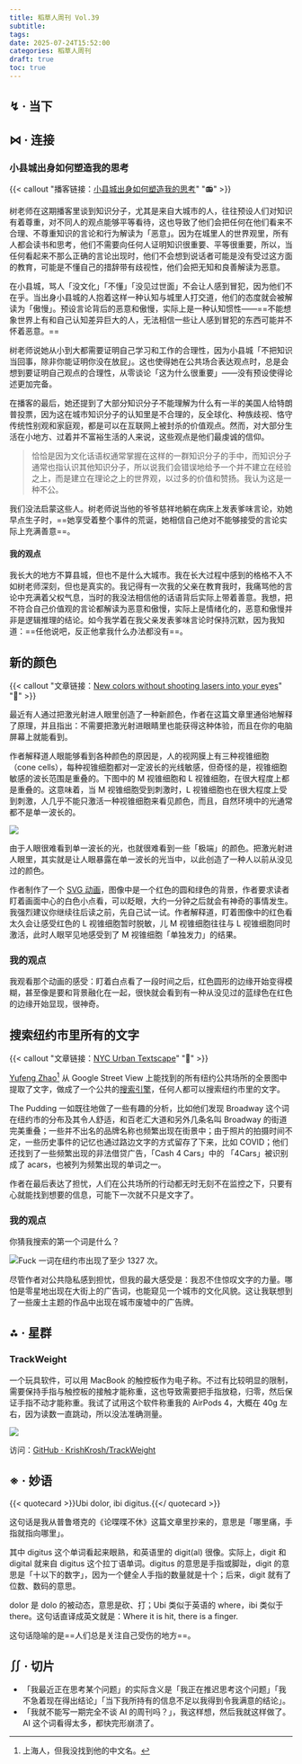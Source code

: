```yaml
---
title: 稻草人周刊 Vol.39
subtitle: 
tags: 
date: 2025-07-24T15:52:00
categories: 稻草人周刊
draft: true
toc: true
---
```




<!--more-->

## ↯ · 当下


## ⋈︎ · 连接

### 小县城出身如何塑造我的思考

{{< callout "播客链接：[小县城出身如何塑造我的思考](https://podcasts.apple.com/cn/podcast/%E7%8B%AC%E6%A0%91%E4%B8%8D%E6%88%90%E6%9E%97/id1711052890?i=1000718765192)" "📻" >}}

树老师在这期播客里谈到知识分子，尤其是来自大城市的人，往往预设人们对知识有着尊重，对不同人的观点能够平等看待，这也导致了他们会把任何在他们看来不合理、不尊重知识的言论和行为解读为「恶意」。因为在城里人的世界观里，所有人都会读书和思考，他们不需要向任何人证明知识很重要、平等很重要，所以，当任何看起来不那么正确的言论出现时，他们不会想到说话者可能是没有受过这方面的教育，可能是不懂自己的措辞带有歧视性，他们会把无知和良善解读为恶意。

在小县城，骂人「没文化」「不懂」「没见过世面」不会让人感到冒犯，因为他们不在乎。当出身小县城的人抱着这样一种认知与城里人打交道，他们的态度就会被解读为「傲慢」。预设言论背后的恶意和傲慢，实际上是一种认知惯性——==不能想象世界上有和自己认知差异巨大的人，无法相信一些让人感到冒犯的东西可能并不怀着恶意。==

树老师说她从小到大都需要证明自己学习和工作的合理性，因为小县城「不把知识当回事，除非你能证明你没在放屁」。这也使得她在公共场合表达观点时，总是会想到要证明自己观点的合理性，从零谈论「这为什么很重要」——没有预设使得论述更加完备。

在播客的最后，她还提到了大部分知识分子不能理解为什么有一半的美国人给特朗普投票，因为这在城市知识分子的认知里是不合理的，反全球化、种族歧视、恪守传统性别观和家庭观，都是可以在互联网上被封杀的价值观点。然而，对大部分生活在小地方、过着并不富裕生活的人来说，这些观点是他们最虔诚的信仰。

> 恰恰是因为文化话语权通常掌握在这样的一群知识分子的手中，而知识分子通常也指认识其他知识分子，所以说我们会错误地给予一个并不建立在经验之上，而是建立在理论之上的世界观，以过多的价值和赞扬。我认为这是一种不公。

我们没法启蒙这些人。树老师说当他的爷爷慈祥地躺在病床上发表爹味言论，劝她早点生子时，==她享受着整个事件的荒诞，她相信自己绝对不能够接受的言论实际上充满善意==。
#### 我的观点

我长大的地方不算县城，但也不是什么大城市。我在长大过程中感到的格格不入不如树老师深刻，但也是真实的。我记得有一次我的父亲在教育我时，我痛骂他的言论中充满着父权气息，当时的我没法相信他的话语背后实际上带着善意。我想，把不符合自己价值观的言论都解读为恶意和傲慢，实际上是情绪化的，恶意和傲慢并非是逻辑推理的结论。如今我学着在我父亲发表爹味言论时保持沉默，因为我知道：==任他说吧，反正他拿我什么办法都没有==。

## 新的颜色

{{< callout "文章链接：[New colors without shooting lasers into your eyes](https://dynomight.net/colors/)" "📜" >}}

最近有人通过把激光射进人眼里创造了一种新颜色，作者在这篇文章里通俗地解释了原理，并且指出：不需要把激光射进眼睛里也能获得这种体验，而且在你的电脑屏幕上就能看到。

作者解释道人眼能够看到各种颜色的原因是，人的视网膜上有三种视锥细胞（cone cells），每种视锥细胞都对一定波长的光线敏感，但奇怪的是，视锥细胞敏感的波长范围是重叠的。下图中的 M 视锥细胞和 L 视锥细胞，在很大程度上都是重叠的。这意味着，当 M 视锥细胞受到刺激时，L 视锥细胞也在很大程度上受到刺激，人几乎不能只激活一种视锥细胞来看见颜色，而且，自然环境中的光通常都不是单一波长的。

![](https://image.guhub.cn/uPic/2025/07/PixPin_2025-07-26_09-29-28.png)

由于人眼很难看到单一波长的光，也就很难看到一些「极端」的颜色。把激光射进人眼里，其实就是让人眼暴露在单一波长的光当中，以此创造了一种人以前从没见过的颜色。

作者制作了一个 [SVG 动画](https://dynomight.net/img/colors/eclipse-(255,0,0)-(0,170,85)-700px-15s-70s-shrink.svg)，图像中是一个红色的圆和绿色的背景，作者要求读者盯着画面中心的白色小点看，可以眨眼，大约一分钟之后就会有神奇的事情发生。我强烈建议你继续往后读之前，先自己试一试。作者解释道，盯着图像中的红色看太久会让感受红色的 L 视锥细胞暂时脱敏，儿 M 视锥细胞往往与 L 视锥细胞同时激活，此时人眼罕见地感受到了 M 视锥细胞「单独发力」的结果。

### 我的观点

我观看那个动画的感受：盯着白点看了一段时间之后，红色圆形的边缘开始变得模糊，甚至像是要和背景融化在一起，很快就会看到有一种从没见过的蓝绿色在红色的边缘开始显现，很神奇。

## 搜索纽约市里所有的文字

{{< callout "文章链接：[NYC Urban Textscape](https://pudding.cool/2025/07/street-view/)" "📜" >}}

[Yufeng Zhao](https://www.yufengzhao.com)[^1] 从 Google Street View 上能找到的所有纽约公共场所的全景图中提取了文字，做成了一个公共的[搜索引擎](https://www.alltext.nyc)，任何人都可以搜索纽约市里的文字。

The Pudding 一如既往地做了一些有趣的分析，比如他们发现 Broadway 这个词在纽约市的分布及其令人舒适，和百老汇大道和另外几条名叫 Broadway 的街道完美重叠；一些并不出名的品牌名称也频繁出现在街景中；由于照片的拍摄时间不定，一些历史事件的记忆也通过路边文字的方式留存了下来，比如 COVID；他们还找到了一些频繁出现的非法借贷广告，「Cash 4 Cars」中的 「4Cars」被识别成了 acars，也被列为频繁出现的单词之一。

作者在最后表达了担忧，人们在公共场所的行动都无时无刻不在监控之下，只要有心就能找到想要的信息，可能下一次就不只是文字了。

### 我的观点

你猜我搜索的第一个词是什么？

![](https://image.guhub.cn/uPic/2025/07/PixPin_2025-07-26_09-45-09.png "Fuck 一词在纽约市出现了至少 1327 次。")

尽管作者对公共隐私感到担忧，但我的最大感受是：我忍不住惊叹文字的力量。哪怕是零星地出现在大街上的广告词，也能窥见一个城市的文化风貌。这让我联想到了一些废土主题的作品中出现在城市废墟中的广告牌。

## ⁂ · 星群

### TrackWeight

一个玩具软件，可以用 MacBook 的触控板作为电子称。不过有比较明显的限制，需要保持手指与触控板的接触才能称重，这也导致需要把手指放稳，归零，然后保证手指不动才能称重。我试了试用这个软件称重我的 AirPods 4，大概在 40g 左右，因为读数一直跳动，所以没法准确测量。

![](https://image.guhub.cn/uPic/2025/07/PixPin_2025-07-25_09-23-36.png)

访问：[GitHub · KrishKrosh/TrackWeight](https://github.com/KrishKrosh/TrackWeight)

## ※ · 妙语

{{< quotecard >}}Ubi dolor, ibi digitus.{{</ quotecard >}}

这句话是我从普鲁塔克的《论喋喋不休》这篇文章里抄来的，意思是「哪里痛，手指就指向哪里」。

其中 digitus 这个单词看起来眼熟，和英语里的 digit(al) 很像。实际上，digit 和 digital 就来自 digitus 这个拉丁语单词。digitus 的意思是手指或脚趾，digit 的意思是「十以下的数字」，因为一个健全人手指的数量就是十个；后来，digit 就有了位数、数码的意思。

dolor 是 dolo 的被动态，意思是砍、打；Ubi 类似于英语的 where，ibi 类似于 there。这句话直译成英文就是：Where it is hit, there is a finger.

这句话隐喻的是==人们总是关注自己受伤的地方==。

## ∬ · 切片

- 「我最近正在思考某个问题」的实际含义是「我正在推迟思考这个问题」「我不急着现在得出结论」「当下我所持有的信息不足以我得到令我满意的结论」。
- 「我就不能写一期完全不谈 AI 的周刊吗？」，我这样想，然后我就这样做了。AI 这个词看得太多，都快完形崩溃了。

[^1]: 上海人，但我没找到他的中文名。
